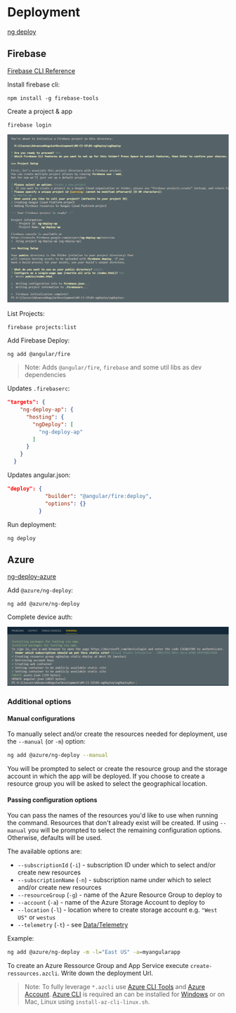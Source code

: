 # Deployment

[ng deploy](https://angular.io/cli/deploy)

## Firebase

[Firebase CLI Reference](https://firebase.google.com/docs/cli)

Install firebase cli:

```
npm install -g firebase-tools
```

Create a project & app

```
firebase login
```

![firebase-deploy](_images/firebase-deploy.png)

List Projects:

```
firebase projects:list
```

Add Firebase Deploy:

```
ng add @angular/fire
```

> Note: Adds `@angular/fire`, `firebase` and some util libs as dev dependencies

Updates `.firebaserc`:

```json
"targets": {
    "ng-deploy-ap": {
      "hosting": {
        "ngDeploy": [
          "ng-deploy-ap"
        ]
      }
    }
  }
```

Updates angular.json:

```json
"deploy": {
            "builder": "@angular/fire:deploy",
            "options": {}
          }
```

Run deployment:

```
ng deploy
```

## Azure

[ng-deploy-azure](https://github.com/Azure/ng-deploy-azure)

Add `@azure/ng-deploy`:

```
ng add @azure/ng-deploy
```

Complete device auth:

![device-auth](_images/azure-device-auth.png)

### Additional options <a name="options"></a>

#### Manual configurations <a name="manual"></a>

To manually select and/or create the resources needed for deployment,
use the `--manual` (or `-m`) option:

```sh
ng add @azure/ng-deploy --manual
```

You will be prompted to select or create the resource group and the storage account
in which the app will be deployed. If you choose to create a resource group
you will be asked to select the geographical location.

#### Passing configuration options <a name="config"></a>

You can pass the names of the resources you'd like to use when running the command.
Resources that don't already exist will be created.
If using `--manual` you will be prompted to select the remaining configuration options.
Otherwise, defaults will be used.

The available options are:

- `--subscriptionId` (`-i`) - subscription ID under which to select and/or create new resources
- `--subscriptionName` (`-n`) - subscription name under which to select and/or create new resources
- `--resourceGroup` (`-g`) - name of the Azure Resource Group to deploy to
- `--account` (`-a`) - name of the Azure Storage Account to deploy to
- `--location` (`-l`) - location where to create storage account e.g. `"West US"` or `westus`
- `--telemetry` (`-t`) - see [Data/Telemetry](#telemetry)

Example:

```sh
ng add @azure/ng-deploy -m -l="East US" -a=myangularapp
```

To create an Azure Ressource Group and App Service execute `create-ressources.azcli`. Write down the deployment Url.

> Note: To fully leverage `*.azcli` use [Azure CLI Tools](https://marketplace.visualstudio.com/items?itemName=ms-vscode.azurecli) and [Azure Account](https://marketplace.visualstudio.com/items?itemName=ms-vscode.azure-account). [Azure CLI](https://docs.microsoft.com/en-us/cli/azure/reference-index?view=azure-cli-latest) is required an can be installed for [Windows](https://aka.ms/installazurecliwindows) or on Mac, Linux using `install-az-cli-linux.sh`.
